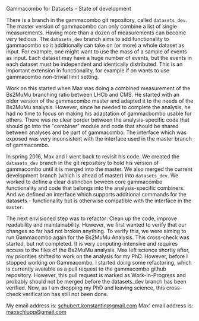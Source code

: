 Gammacombo for Datasets - State of development

There is a branch in the gammacombo git repository, called `datasets_dev`. The master version of gammacombo can only combine a list of single measurements. Having more than a dozen of measurements can become very tedious.
The `datasets_dev` branch aims to add functionality to gammacombo so it additionally can take on (or more) a whole dataset as input. For example, one might want to use the mass of a sample of events as input. Each dataset may have a huge number of events, but the events in each dataset must be independent and identically distributed. This is an important extension in functionality, for example if on wants to use gammacombo non-trivial limit setting.



Work on this started when Max was doing a combined measurement of the Bs2MuMu branching ratio between LHCb and CMS. He started with an older version of the gammacombo master and adapted it to the needs of the Bs2MuMu analysis. However, since he needed to complete the analysis, he had no time to focus on making his adaptation of gammacbombo usable for others. There was no clear border between the analysis-specific code that should go into the "combiner" module and code that should be shared between analyses and be part of gammacombo. The interface which was exposed was very inconsistent with the interface used in the master branch of gammacombo. 

In spring 2016, Max and I went back to revisit his code. We created the `datasets_dev` branch in the git repository to hold his version of gammacombo until it is merged into the master. We also merged the current development branch (which is ahead of master) into `datasets_dev`. We worked to define a clear distinction beween core gammacombo functionality and code that belongs into the analysis-specific combiners. And we defined an interface which supports additional commands for the datasets - functionality but is otherwise compatible with the interface in the `master`. 

The next envisioned step was to refactor: Clean up the code, improve readability and maintainability. However, we first wanted to verify that our changes so far had not broken anything. To verify this, we were aiming to run Gammacombo again for the Bs2MuMu Analysis. This cross-check was started, but not completed. It is very conputing-intensive and requires access to the files of the Bs2MuMu analysis. Max left science shortly after, my priorities shifted to work on the analysis for my PhD. However, before I stopped working on Gammacombo, I started doing some refactoring, which is currently avaiable as a pull request to the gammacombo github repository. However, this pull request is marked as Work-In-Progress and probably should not be merged before the datasets_dev branch has been verified. Now, as I am dropping my PhD and leaving science, this cross-check verification has still not been done. 

My email address is: schubert.konstantin@gmail.com
Max' email address is: maxschlupp@gmail.com
